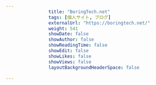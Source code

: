 ---
                title: "BoringTech.net"
                tags: [個人サイト, ブログ]
                externalUrl: "https://boringtech.net/"
                weight: 541
                showDate: false
                showAuthor: false
                showReadingTime: false
                showEdit: false
                showLikes: false
                showViews: false
                layoutBackgroundHeaderSpace: false
                ---

